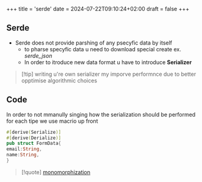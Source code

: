 +++
title = 'serde'
date = 2024-07-22T09:10:24+02:00
draft = false
+++

## Serde 
- Serde does not provide parshing of any psecyfic data by itself 
	- to pharse specyfic data u need to download special create ex. *serde_json* 
	- In order to itroduce new data format u have to introduce **Serializer**
>[!tip] writing u're own serializer 
>my imporve performnce due to better opptimise algorithmic choices  

## Code 
In order to not mmanully singing how the serialization should be performed for each tipe we use macrio up front
```rust
#[derive(Serialize)]
#[derive(Derialize)]
pub struct FormData{
email:String,
name:String,
}
```



>[!quote] [monomorphization](/compilation_porcess/monomorphization.md)